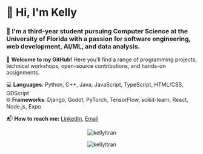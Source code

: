 # 👋 Hi, I'm Kelly

### 🏫 I'm a third-year student pursuing Computer Science at the University of Florida with a passion for software engineering, web development, AI/ML, and data analysis.

🎉 **Welcome to my GitHub!** Here you’ll find a range of programming projects, technical workshops, open-source contributions, and hands-on assignments.

💻 **Languages**: Python, C++, Java, JavaScript, TypeScript, HTML/CSS, GDScript  
🌐 **Frameworks**: Django, Godot, PyTorch, TensorFlow, scikit-learn, React, Node.js, Expo

📬 **How to reach me:** [LinkedIn](https://linkedin.com/in/kellyltran), [Email](mailto:kellyltran04@gmail.com)

<p align="center">
    <img src="https://github-readme-stats.vercel.app/api/top-langs?username=kellyltran&show_icons=true&locale=en&layout=compact" alt="kellyltran" />
</p>

<p align="center">
    <img src="https://github-readme-streak-stats.herokuapp.com/?user=kellyltran&" alt="kellyltran" />
</p>
